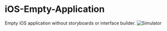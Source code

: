 # iOS-Empty-Application
Empty iOS application without storyboards or interface builder.
![Simulator](https://www.dropbox.com/s/s1jeo6vwmrip5np/Screenshot%202015-02-03%2011.15.55.png?dl=0)
